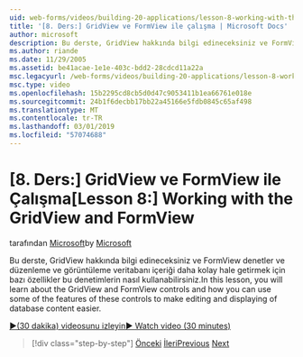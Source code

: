 ```yaml
---
uid: web-forms/videos/building-20-applications/lesson-8-working-with-the-gridview-and-formview
title: '[8. Ders:] GridView ve FormView ile çalışma | Microsoft Docs'
author: microsoft
description: Bu derste, GridView hakkında bilgi edineceksiniz ve FormView denetler ve düzenleme ve görüntüleme hale getirmek için bazı bu denetimlerin özelliklerini nasıl kullanabileceğinizi...
ms.author: riande
ms.date: 11/29/2005
ms.assetid: be41acae-1e1e-403c-bdd2-28cdcd11a22a
msc.legacyurl: /web-forms/videos/building-20-applications/lesson-8-working-with-the-gridview-and-formview
msc.type: video
ms.openlocfilehash: 15b2295cd8cb5d0d47c9053411b1ea66761e018e
ms.sourcegitcommit: 24b1f6decbb17bb22a45166e5fdb0845c65af498
ms.translationtype: MT
ms.contentlocale: tr-TR
ms.lasthandoff: 03/01/2019
ms.locfileid: "57074688"
---
```

<a name="lesson-8-working-with-the-gridview-and-formview"></a><span data-ttu-id="b8e56-103">[8. Ders:] GridView ve FormView ile Çalışma</span><span class="sxs-lookup"><span data-stu-id="b8e56-103">[Lesson 8:] Working with the GridView and FormView</span></span>
====================
<span data-ttu-id="b8e56-104">tarafından [Microsoft](https://github.com/microsoft)</span><span class="sxs-lookup"><span data-stu-id="b8e56-104">by [Microsoft](https://github.com/microsoft)</span></span>

<span data-ttu-id="b8e56-105">Bu derste, GridView hakkında bilgi edineceksiniz ve FormView denetler ve düzenleme ve görüntüleme veritabanı içeriği daha kolay hale getirmek için bazı özellikler bu denetimlerin nasıl kullanabilirsiniz.</span><span class="sxs-lookup"><span data-stu-id="b8e56-105">In this lesson, you will learn about the GridView and FormView controls and how you can use some of the features of these controls to make editing and displaying of database content easier.</span></span>

[<span data-ttu-id="b8e56-106">&#9654;(30 dakika) videosunu izleyin</span><span class="sxs-lookup"><span data-stu-id="b8e56-106">&#9654; Watch video (30 minutes)</span></span>](https://channel9.msdn.com/Blogs/ASP-NET-Site-Videos/lesson-8-working-with-the-gridview-and-formview)

> [!div class="step-by-step"]
> <span data-ttu-id="b8e56-107">[Önceki](lesson-7-databinding-to-user-interface-controls.md)
> [İleri](watch-aspnet-development-in-action.md)</span><span class="sxs-lookup"><span data-stu-id="b8e56-107">[Previous](lesson-7-databinding-to-user-interface-controls.md)
[Next](watch-aspnet-development-in-action.md)</span></span>
